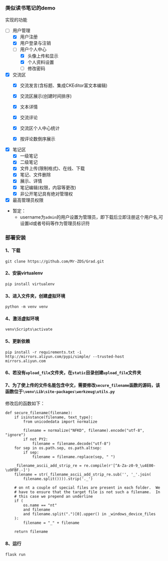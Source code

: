 ### 类似读书笔记的demo

实现的功能
- [ ] 用户管理 
  - [x] 用户注册
  - [x] 用户登录与注销
  - [ ] 用户个人中心
    - [x] 头像上传和显示
    - [x] 个人资料设置
    - [ ] 修改密码 

- [x] 交流区
  - [x] 交流发言(含标题、集成CKEditor富文本编辑)
  - [x] 交流区展示(创建时间排序)
  - [x] 文本详情
  - [x] 交流评论
  - [x] 交流区个人中心统计
  - [x] 按评论数倒序展示
  

- [x] 笔记区
  - [x] 一级笔记
  - [x] 二级笔记
  - [x] 文件上传(限制格式)、在线、下载
  - [x] 笔记、文件删除
  - [x] 展示、详情
  - [x] 笔记编辑(权限，内容等更改)
  - [x] 非公开笔记具有绝对管理权
  
- [x] 最高管理员权限

- 暂定：
    - username为`admin`的用户设置为管理员，即下载后立即注册这个用户名,可设置id或者号码等作为管理员标识符


### 部署安装
#### 1、下载
```
git clone https://github.com/Mr-ZDS/Grad.git
```

#### 2、安装virtualenv
```
pip install virtualenv
```

#### 3、进入文件夹，创建虚拟环境
```
python -m venv venv
```

#### 4、激活虚拟环境
```
venv\Scripts\activate
```

#### 5、更新依赖
```
pip install -r requirements.txt -i http://mirrors.aliyun.com/pypi/simple/ --trusted-host mirrors.aliyun.com
```

#### 6、若没有`upload_file`文件夹，在`static`目录创建`upload_file`文件夹

#### 7、为了使上传的文件名能包含中文，需要修改`secure_filename`函数的源码，该函数位于`\venv\Lib\site-packages\werkzeug\utils.py`
修改后的函数如下：
```
def secure_filename(filename):
    if isinstance(filename, text_type):
        from unicodedata import normalize

        filename = normalize("NFKD", filename).encode("utf-8", "ignore")
        if not PY2:
            filename = filename.decode("utf-8")
    for sep in os.path.sep, os.path.altsep:
        if sep:
            filename = filename.replace(sep, " ")

    _filename_ascii_add_strip_re = re.compile(r'[^A-Za-z0-9_\u4E00-\u9FBF.-]')
    filename = str(_filename_ascii_add_strip_re.sub('', '_'.join(
        filename.split()))).strip('._')

    # on nt a couple of special files are present in each folder.  We
    # have to ensure that the target file is not such a filename.  In
    # this case we prepend an underline
    if (
        os.name == "nt"
        and filename
        and filename.split(".")[0].upper() in _windows_device_files
    ):
        filename = "_" + filename

    return filename
```

#### 8、运行
```
flask run
```
